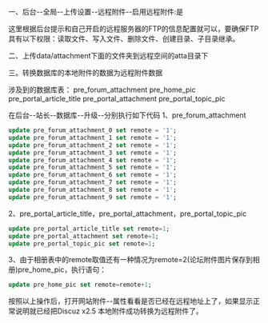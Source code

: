 一、后台--全局--上传设置--远程附件--启用远程附件:是

这里根据后台提示和自己开启的远程服务器的FTP的信息配置就可以，要确保FTP具有以下权限：读取文件、写入文件、删除文件、创建目录、子目录继承。

二、上传data/attachment下面的文件夹到远程空间的atta目录下

三。转换数据库的本地附件的数据为远程附件数据

涉及到的数据库表：
pre_forum_attachment
pre_home_pic
pre_portal_article_title
pre_portal_attachment
pre_portal_topic_pic

在后台--站长--数据库--升级--分别执行如下代码
1、pre_forum_attachment

```sql
update pre_forum_attachment_0 set remote = '1';
update pre_forum_attachment_1 set remote = '1';
update pre_forum_attachment_2 set remote = '1';
update pre_forum_attachment_3 set remote = '1';
update pre_forum_attachment_4 set remote = '1';
update pre_forum_attachment_5 set remote = '1';
update pre_forum_attachment_6 set remote = '1';
update pre_forum_attachment_7 set remote = '1';
update pre_forum_attachment_8 set remote = '1';
update pre_forum_attachment_9 set remote = '1';
```
2、pre_portal_article_title，pre_portal_attachment，pre_portal_topic_pic

```sql
update pre_portal_article_title set remote=1;
update pre_portal_attachment set remote=1;
update pre_portal_topic_pic set remote=1;
```
3、由于相册表中的remote取值还有一种情况为remote=2(论坛附件图片保存到相册)pre_home_pic，执行语句：

```sql
update pre_home_pic set remote=remote+1;
```

按照以上操作后，打开网站附件--属性看看是否已经在远程地址上了，如果显示正常说明就已经把Discuz x2.5 本地附件成功转换为远程附件了。
